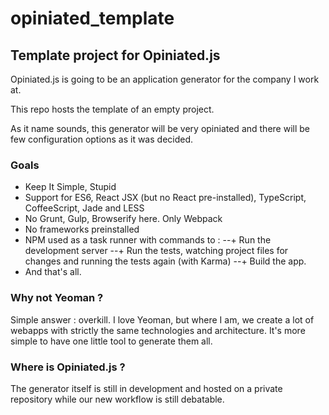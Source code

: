 # opiniated_template
## Template project for Opiniated.js

Opiniated.js is going to be an application generator for the company I work at.

This repo hosts the template of an empty project.

As it name sounds, this generator will be very opiniated and there will be few configuration options as it was decided.

### Goals 
+ Keep It Simple, Stupid
+ Support for ES6, React JSX (but no React pre-installed), TypeScript, CoffeeScript, Jade and LESS
+ No Grunt, Gulp, Browserify here. Only Webpack
+ No frameworks preinstalled
+ NPM used as a task runner with commands to :
--+ Run the development server
--+ Run the tests, watching project files for changes and running the tests again (with Karma)
--+ Build the app.
+ And that's all.

### Why not Yeoman ?
Simple answer : overkill. 
I love Yeoman, but where I am, we create a lot of webapps with strictly the same technologies and architecture. It's more simple to have one little tool to generate them all.

### Where is Opiniated.js ?
The generator itself is still in development and hosted on a private repository while our new workflow is still debatable.
